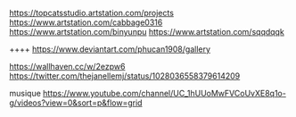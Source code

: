
https://topcatsstudio.artstation.com/projects
https://www.artstation.com/cabbage0316
https://www.artstation.com/binyunpu
https://www.artstation.com/sqqdqqk

++++ https://www.deviantart.com/phucan1908/gallery

https://wallhaven.cc/w/2ezpw6
https://twitter.com/thejanellemj/status/1028036558379614209


musique https://www.youtube.com/channel/UC_1hUUoMwFVCoUvXE8q1o-g/videos?view=0&sort=p&flow=grid
